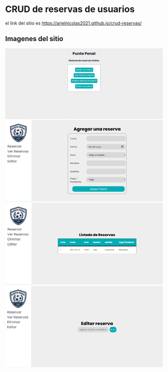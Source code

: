 # CRUD de reservas de usuarios
el link del sitio es https://arielnicolas2021.github.io/crud-reservas/
## Imagenes del sitio
![](images/index.png)
![](images/altas.png)
![](images/listado.png)
![](images/modificaciones.png)
